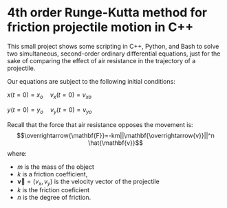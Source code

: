 # 4th order Runge-Kutta method for friction projectile motion in C++
This small project shows some scripting in C++, Python, and Bash to solve two simultaneous, second-order ordinary differential equations, just for the sake of comparing the effect of air resistance in the trajectory of a projectile.

Our equations are subject to the following initial conditions:

$x(t=0)=x_{o} \quad v_{x}(t=0)=v_{xo}$

$y(t=0)=y_{o} \quad v_{y}(t=0)=v_{yo}$

Recall that the force that air resistance opposes the movement is:
$$\overrightarrow{\mathbf{F}}=-km||\mathbf{\overrightarrow{v}}||^n \hat{\mathbf{v}}$$
where:
- $m$ is the mass of the object
- $k$ is a friction coefficient,
- $\mathbf{\overrightarrow{v}}=(v_{x},v_{y})$ is the velocity vector of the projectile
- $k$ is the friction coeficient
- $n$ is the degree of friction.

